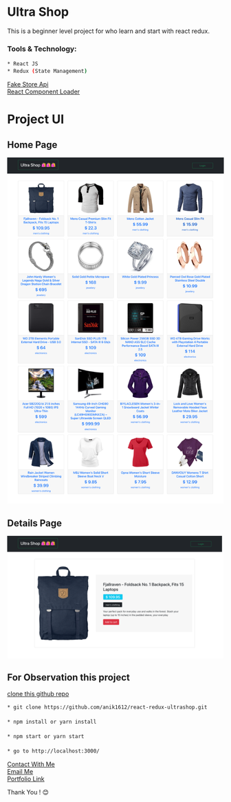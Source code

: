 # Ultra Shop

This is a beginner level project for who learn and start with react redux.

### Tools & Technology:

```bash
* React JS
* Redux (State Management)
```

[Fake Store Api](https://fakestoreapi.com/) <br>
[React Component Loader](https://github.com/danilowoz/react-content-loader)

# Project UI

## Home Page

<img src='./src/images/screenshots/homepage.png' />

## Details Page

<img src='./src/images/screenshots/details-page.png' />

## For Observation this project

[clone this github repo](https://github.com/anik1612/react-redux-ultrashop)

```sh
* git clone https://github.com/anik1612/react-redux-ultrashop.git

* npm install or yarn install

* npm start or yarn start

* go to http://localhost:3000/

```

[Contact With Me](#www.facebook.com/aniksarker1612) <br>
[Email Me](mailto:aniksarker1612@gmail.com) <br>
[Portfolio Link](https://anik-sarker.web.app/) <br>

Thank You ! 😊
